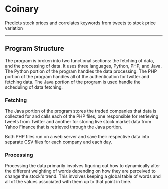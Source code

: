 # Coinary
Predicts stock prices and correlates keywords from tweets to stock price variation

---

## Program Structure
The program is broken into two functional sections: the fetching of data, and the processing of data.
It uses three languages, Python, PHP, and Java. The Python portion of the
program handles the data processing. The PHP portion of the program handles all of
the authentication for twitter and fetching data. The Java portion of the program
is used handle the scheduling of data fetching.

### Fetching
The Java portion of the program stores the traded companies that data is
collected for and calls each of the PHP files, one responsible for
retrieving tweets from Twitter and another for storing live stock market data
from Yahoo Finance that is retrieved through the Java portion.

Both PHP files run on a web server and save their respective data into separate
CSV files for each company and each day.

### Processing
Processing the data primarily involves figuring out how to dynamically alter the different weighting
of words depending on how they are perceived to change the stock's trend. This involves keeping a
global table of words and all of the values associated with them up to that point in time.
